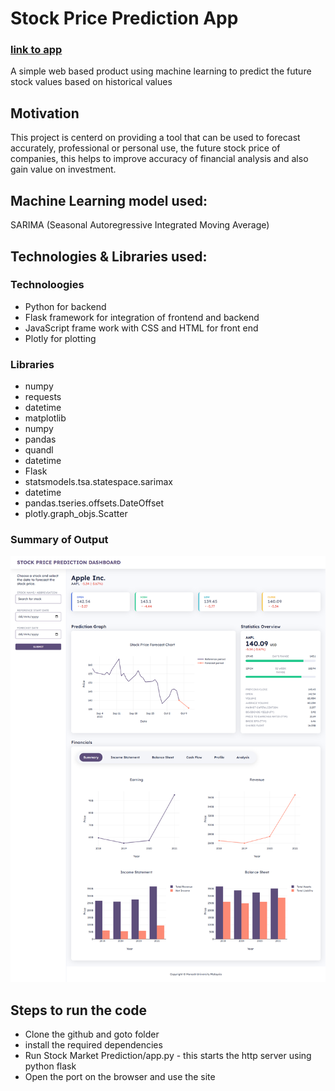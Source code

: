 ﻿# Stock Price Prediction App
 
### [link to app](http://stockpredapp.herokuapp.com/)

A simple web based product using machine learning to predict the future stock values based on historical values 

## Motivation
This project is centerd on providing a tool that can be used to forecast accurately, professional or personal use, the future stock price of companies, this helps to improve accuracy of financial analysis and also gain value on investment.


## Machine Learning model used:
SARIMA (Seasonal Autoregressive Integrated Moving Average)


## Technologies & Libraries used:

### Technoloogies
* Python for backend
* Flask framework for integration of frontend and backend
* JavaScript frame work with CSS and HTML for front end
* Plotly for plotting

### Libraries
* numpy
* requests
* datetime
* matplotlib
* numpy
* pandas
* quandl
* datetime 
* Flask
* statsmodels.tsa.statespace.sarimax 
* datetime 
* pandas.tseries.offsets.DateOffset
* plotly.graph_objs.Scatter

### Summary of Output
![web_app img](Stock_Prediction_Web_App/static/image/web_app.png)


## Steps to run the code
* Clone the github and goto folder
* install the required dependencies
* Run Stock Market Prediction/app.py - this starts the http server using python flask
* Open the port on the browser and use the site




